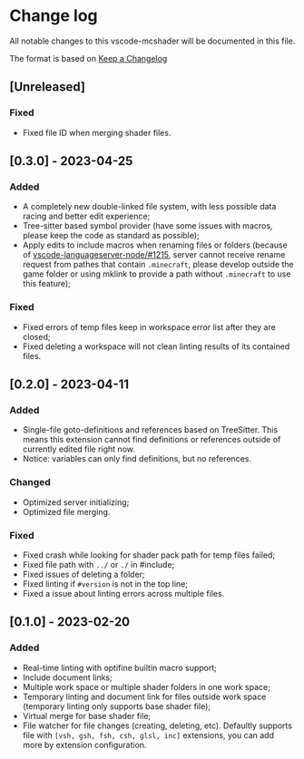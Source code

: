 # Change log

All notable changes to this vscode-mcshader will be documented in this file.

The format is based on [Keep a Changelog](http://keepachangelog.com/en/1.0.0/)

## [Unreleased]

### Fixed

- Fixed file ID when merging shader files.

## [0.3.0] - 2023-04-25

### Added

- A completely new double-linked file system, with less possible data racing and better edit experience;
- Tree-sitter based symbol provider (have some issues with macros, please keep the code as standard as possible);
- Apply edits to include macros when renaming files or folders (because of [vscode-languageserver-node/#1215](https://github.com/microsoft/vscode-languageserver-node/issues/1215), server cannot receive rename request from pathes that contain `.minecraft`, please develop outside the game folder or using mklink to provide a path without `.minecraft` to use this feature);

### Fixed

- Fixed errors of temp files keep in workspace error list after they are closed;
- Fixed deleting a workspace will not clean linting results of its contained files.

## [0.2.0] - 2023-04-11

### Added

- Single-file goto-definitions and references based on TreeSitter. This means this extension cannot find definitions or references outside of currently edited file right now.
- Notice: variables can only find definitions, but no references.

### Changed

- Optimized server initializing;
- Optimized file merging.

### Fixed

- Fixed crash while looking for shader pack path for temp files failed;
- Fixed file path with `../` or `./` in #include;
- Fixed issues of deleting a folder;
- Fixed linting if `#version` is not in the top line;
- Fixed a issue about linting errors across multiple files.

## [0.1.0] - 2023-02-20

### Added

- Real-time linting with optifine builtin macro support;
- Include document links;
- Multiple work space or multiple shader folders in one work space;
- Temporary linting and document link for files outside work space (temporary linting only supports base shader file);
- Virtual merge for base shader file;
- File watcher for file changes (creating, deleting, etc). Defaultly supports file with `[vsh, gsh, fsh, csh, glsl, inc]` extensions, you can add more by extension configuration.
